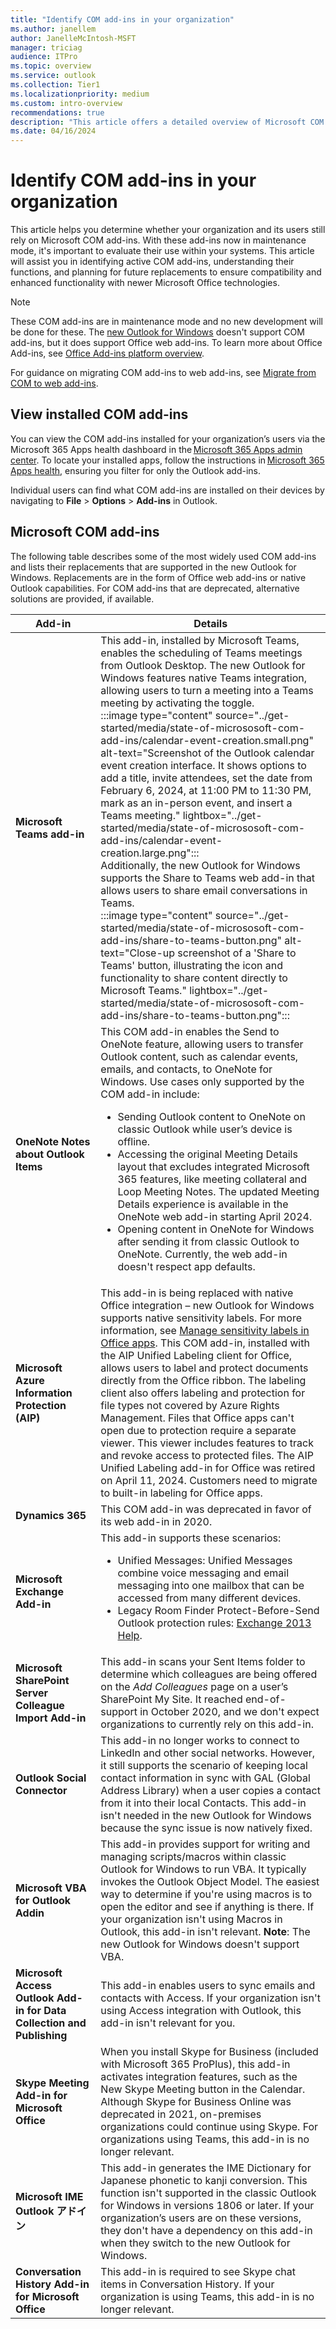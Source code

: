 ```yaml
---
title: "Identify COM add-ins in your organization"
ms.author: janellem
author: JanelleMcIntosh-MSFT
manager: triciag
audience: ITPro
ms.topic: overview
ms.service: outlook
ms.collection: Tier1
ms.localizationpriority: medium
ms.custom: intro-overview
recommendations: true
description: "This article offers a detailed overview of Microsoft COM add-ins in classic Outlook, detailing their functionality, limitations, and the transition to web add-ins in the new Outlook for Windows."
ms.date: 04/16/2024
---
```


# Identify COM add-ins in your organization

This article helps you determine whether your organization and its users still rely on Microsoft COM add-ins. With these add-ins now in maintenance mode, it's important to evaluate their use within your systems. This article will assist you in identifying active COM add-ins, understanding their functions, and planning for future replacements to ensure compatibility and enhanced functionality with newer Microsoft Office technologies.

> [!NOTE]
> These COM add-ins are in maintenance mode and no new development will be done for these. The [new Outlook for Windows](https://support.microsoft.com/office/656bb8d9-5a60-49b2-a98b-ba7822bc7627) doesn't support COM add-ins, but it does support Office web add-ins. To learn more about Office Add-ins, see [Office Add-ins platform overview](/office/dev/add-ins/overview/office-add-ins).
>
> For guidance on migrating COM add-ins to web add-ins, see [Migrate from COM to web add-ins](migrate-com-to-web-addins.md).

## View installed COM add-ins

You can view the COM add-ins installed for your organization’s users via the Microsoft 365 Apps health dashboard in the [Microsoft 365 Apps admin center](https://config.office.com). To locate your installed apps, follow the instructions in [Microsoft 365 Apps health](/DeployOffice/admincenter/microsoft-365-apps-health#add-in-health.md), ensuring you filter for only the Outlook add-ins.

Individual users can find what COM add-ins are installed on their devices by navigating to **File** > **Options** > **Add-ins** in Outlook.

## Microsoft COM add-ins

The following table describes some of the most widely used COM add-ins and lists their replacements that are supported in the new Outlook for Windows. Replacements are in the form of Office web add-ins or native Outlook capabilities. For COM add-ins that are deprecated, alternative solutions are provided, if available.

| Add-in                                        | Details |
|-----------------------------------------------|---------|
| **Microsoft Teams add-in**                    | This add-in, installed by Microsoft Teams, enables the scheduling of Teams meetings from Outlook Desktop. The new Outlook for Windows features native Teams integration, allowing users to turn a meeting into a Teams meeting by activating the toggle.<br> :::image type="content" source="../get-started/media/state-of-micrososoft-com-add-ins/calendar-event-creation.small.png" alt-text="Screenshot of the Outlook calendar event creation interface. It shows options to add a title, invite attendees, set the date from February 6, 2024, at 11:00 PM to 11:30 PM, mark as an in-person event, and insert a Teams meeting." lightbox="../get-started/media/state-of-micrososoft-com-add-ins/calendar-event-creation.large.png"::: <br>Additionally, the new Outlook for Windows supports the Share to Teams web add-in that allows users to share email conversations in Teams.<br> :::image type="content" source="../get-started/media/state-of-micrososoft-com-add-ins/share-to-teams-button.png" alt-text="Close-up screenshot of a 'Share to Teams' button, illustrating the icon and functionality to share content directly to Microsoft Teams." lightbox="../get-started/media/state-of-micrososoft-com-add-ins/share-to-teams-button.png":::|
| **OneNote Notes about Outlook Items**         | This COM add-in enables the Send to OneNote feature, allowing users to transfer Outlook content, such as calendar events, emails, and contacts, to OneNote for Windows. Use cases only supported by the COM add-in include:<ul><li>Sending Outlook content to OneNote on classic Outlook while user’s device is offline.</li><li>Accessing the original Meeting Details layout that excludes integrated Microsoft 365 features, like meeting collateral and Loop Meeting Notes. The updated Meeting Details experience is available in the OneNote web add-in starting April 2024.</li><li>Opening content in OneNote for Windows after sending it from classic Outlook to OneNote. Currently, the web add-in doesn't respect app defaults.</li></ul>|
| **Microsoft Azure Information Protection (AIP)** | This add-in is being replaced with native Office integration – new Outlook for Windows supports native sensitivity labels. For more information, see [Manage sensitivity labels in Office apps](/purview/sensitivity-labels-office-apps). This COM add-in, installed with the AIP Unified Labeling client for Office, allows users to label and protect documents directly from the Office ribbon. The labeling client also offers labeling and protection for file types not covered by Azure Rights Management. Files that Office apps can't open due to protection require a separate viewer. This viewer includes features to track and revoke access to protected files. The AIP Unified Labeling add-in for Office was retired on April 11, 2024. Customers need to migrate to built-in labeling for Office apps. |
| **Dynamics 365**                              | This COM add-in was deprecated in favor of its web add-in in 2020. |
| **Microsoft Exchange Add-in**                 | This add-in supports these scenarios:<ul><li>Unified Messages: Unified Messages combine voice messaging and email messaging into one mailbox that can be accessed from many different devices.</li><li>Legacy Room Finder Protect-Before-Send Outlook protection rules: [Exchange 2013 Help](https://techcommunity.microsoft.com).</li></ul>|
| **Microsoft SharePoint Server Colleague Import Add-in** | This add-in scans your Sent Items folder to determine which colleagues are being offered on the *Add Colleagues* page on a user’s SharePoint My Site. It reached end-of-support in October 2020, and we don't expect organizations to currently rely on this add-in. |
| **Outlook Social Connector**                  | This add-in no longer works to connect to LinkedIn and other social networks. However, it still supports the scenario of keeping local contact information in sync with GAL (Global Address Library) when a user copies a contact from it into their local Contacts. This add-in isn't needed in the new Outlook for Windows because the sync issue is now natively fixed. |
| **Microsoft VBA for Outlook Addin**           | This add-in provides support for writing and managing scripts/macros within classic Outlook for Windows to run VBA. It typically invokes the Outlook Object Model. The easiest way to determine if you're using macros is to open the editor and see if anything is there. If your organization isn't using Macros in Outlook, this add-in isn't relevant. **Note**: The new Outlook for Windows doesn't support VBA. |
| **Microsoft Access Outlook Add-in for Data Collection and Publishing** | This add-in enables users to sync emails and contacts with Access. If your organization isn't using Access integration with Outlook, this add-in isn't relevant for you. |
| **Skype Meeting Add-in for Microsoft Office** | When you install Skype for Business (included with Microsoft 365 ProPlus), this add-in activates integration features, such as the New Skype Meeting button in the Calendar. Although Skype for Business Online was deprecated in 2021, on-premises organizations could continue using Skype. For organizations using Teams, this add-in is no longer relevant. |
| **Microsoft IME Outlook アドイン**              | This add-in generates the IME Dictionary for Japanese phonetic to kanji conversion. This function isn't supported in the classic Outlook for Windows in versions 1806 or later. If your organization’s users are on these versions, they don't have a dependency on this add-in when they switch to the new Outlook for Windows. |
| **Conversation History Add-in for Microsoft Office** | This add-in is required to see Skype chat items in Conversation History. If your organization is using Teams, this add-in is no longer relevant. |

